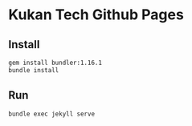 # Kukan Tech Github Pages

## Install

```bash
gem install bundler:1.16.1
bundle install
```

## Run

```bash
bundle exec jekyll serve
```
